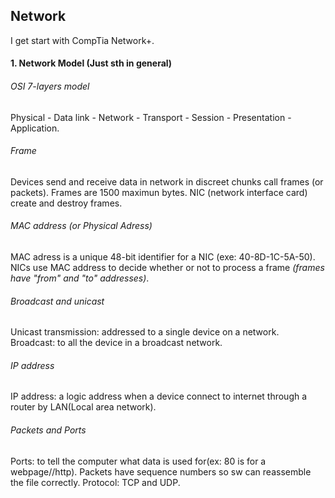 ## Network
I get start with CompTia Network+.

#### 1. Network Model (Just sth in general)
###### OSI 7-layers model
Physical - Data link - Network - Transport - Session - Presentation - Application.
###### Frame
Devices send and receive data in network in discreet chunks call frames (or packets).
Frames are 1500 maximun bytes.
NIC (network interface card) create and destroy frames.
###### MAC address (or Physical Adress)
MAC adress is a unique 48-bit identifier for a NIC (exe: 40-8D-1C-5A-50).
NICs use MAC address to decide whether or not to process a frame *(frames have "from" and "to" addresses)*.
###### Broadcast and unicast
Unicast transmission: addressed to a single device on a network.
Broadcast: to all the device in a broadcast network.
###### IP address
IP address: a logic address when a device connect to internet through a router by LAN(Local area network).
###### Packets and Ports
Ports: to tell the computer what data is used for(ex: 80 is for a webpage//http).
Packets have sequence numbers so sw can reassemble the file correctly.
Protocol: TCP and UDP.
